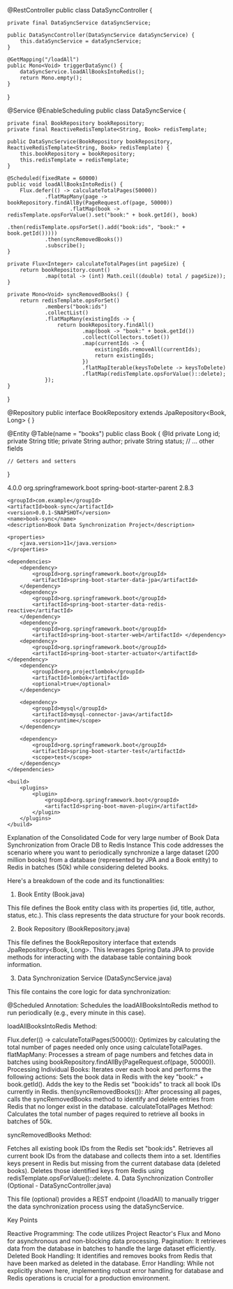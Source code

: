 @RestController 
public class DataSyncController {

    private final DataSyncService dataSyncService;

    public DataSyncController(DataSyncService dataSyncService) {
        this.dataSyncService = dataSyncService;
    }

    @GetMapping("/loadAll")
    public Mono<Void> triggerDataSync() {
        dataSyncService.loadAllBooksIntoRedis();
        return Mono.empty();
    }
}


@Service
@EnableScheduling
public class DataSyncService {

    private final BookRepository bookRepository;
    private final ReactiveRedisTemplate<String, Book> redisTemplate;

    public DataSyncService(BookRepository bookRepository, ReactiveRedisTemplate<String, Book> redisTemplate) {
        this.bookRepository = bookRepository;
        this.redisTemplate = redisTemplate;
    }

    @Scheduled(fixedRate = 60000)
    public void loadAllBooksIntoRedis() {
        Flux.defer(() -> calculateTotalPages(50000))
                .flatMapMany(page -> bookRepository.findAllBy(PageRequest.of(page, 50000))
                        .flatMap(book -> redisTemplate.opsForValue().set("book:" + book.getId(), book)
                                .then(redisTemplate.opsForSet().add("book:ids", "book:" + book.getId()))))
                .then(syncRemovedBooks())
                .subscribe();
    }

    private Flux<Integer> calculateTotalPages(int pageSize) {
        return bookRepository.count()
                .map(total -> (int) Math.ceil((double) total / pageSize));
    }

    private Mono<Void> syncRemovedBooks() {
        return redisTemplate.opsForSet()
                .members("book:ids")
                .collectList()
                .flatMapMany(existingIds -> {
                    return bookRepository.findAll()
                            .map(book -> "book:" + book.getId())
                            .collect(Collectors.toSet())
                            .map(currentIds -> {
                                existingIds.removeAll(currentIds);
                                return existingIds;
                            })
                            .flatMapIterable(keysToDelete -> keysToDelete)
                            .flatMap(redisTemplate.opsForValue()::delete);
                });
    }
}


@Repository
public interface BookRepository extends JpaRepository<Book, Long> {
}


@Entity
@Table(name = "books")
public class Book {
    @Id
    private Long id;
    private String title;
    private String author;
    private String status; // ... other fields

    // Getters and setters
}


<?xml version="1.0" encoding="UTF-8"?>
<project xmlns="http://maven.apache.org/POM/4.0.0" xmlns:xsi="http://www.w3.org/2001/XMLSchema-instance"
         xsi:schemaLocation="http://maven.apache.org/POM/4.0.0 https://maven.apache.org/xsd/maven-4.0.0.xsd">
    <modelVersion>4.0.0</modelVersion>
    <parent>
        <groupId>org.springframework.boot</groupId>
        <artifactId>spring-boot-starter-parent</artifactId>
        <version>2.8.3</version> <relativePath/> </parent>

    <groupId>com.example</groupId>
    <artifactId>book-sync</artifactId>
    <version>0.0.1-SNAPSHOT</version>
    <name>book-sync</name>
    <description>Book Data Synchronization Project</description>

    <properties>
        <java.version>11</java.version>
    </properties>

    <dependencies>
        <dependency>
            <groupId>org.springframework.boot</groupId>
            <artifactId>spring-boot-starter-data-jpa</artifactId>
        </dependency>
        <dependency>
            <groupId>org.springframework.boot</groupId>
            <artifactId>spring-boot-starter-data-redis-reactive</artifactId>
        </dependency>
        <dependency>
            <groupId>org.springframework.boot</groupId>
            <artifactId>spring-boot-starter-web</artifactId> </dependency>
        <dependency>
            <groupId>org.springframework.boot</groupId>
            <artifactId>spring-boot-starter-actuator</artifactId> </dependency>
        <dependency>
            <groupId>org.projectlombok</groupId>
            <artifactId>lombok</artifactId>
            <optional>true</optional>
        </dependency>

        <dependency>
            <groupId>mysql</groupId>
            <artifactId>mysql-connector-java</artifactId>
            <scope>runtime</scope>
        </dependency>

        <dependency>
            <groupId>org.springframework.boot</groupId>
            <artifactId>spring-boot-starter-test</artifactId>
            <scope>test</scope>
        </dependency>
    </dependencies>

    <build>
        <plugins>
            <plugin>
                <groupId>org.springframework.boot</groupId>
                <artifactId>spring-boot-maven-plugin</artifactId>
            </plugin>
        </plugins>
    </build>

</project>


Explanation of the Consolidated Code for very large number of Book Data Synchronization from Oracle DB to Redis Instance
This code addresses the scenario where you want to periodically synchronize a large dataset (200 million books) from a database (represented by JPA and a Book entity) to Redis in batches (50k) while considering deleted books.

Here's a breakdown of the code and its functionalities:

1. Book Entity (Book.java)

This file defines the Book entity class with its properties (id, title, author, status, etc.). This class represents the data structure for your book records.

2. Book Repository (BookRepository.java)

This file defines the BookRepository interface that extends JpaRepository<Book, Long>. This leverages Spring Data JPA to provide methods for interacting with the database table containing book information.

3. Data Synchronization Service (DataSyncService.java)

This file contains the core logic for data synchronization:

@Scheduled Annotation: Schedules the loadAllBooksIntoRedis method to run periodically (e.g., every minute in this case).

loadAllBooksIntoRedis Method:

Flux.defer(() -> calculateTotalPages(50000)): Optimizes by calculating the total number of pages needed only once using calculateTotalPages.
flatMapMany: Processes a stream of page numbers and fetches data in batches using bookRepository.findAllBy(PageRequest.of(page, 50000)).
Processing Individual Books: Iterates over each book and performs the following actions:
Sets the book data in Redis with the key "book:" + book.getId().
Adds the key to the Redis set "book:ids" to track all book IDs currently in Redis.
then(syncRemovedBooks()): After processing all pages, calls the syncRemovedBooks method to identify and delete entries from Redis that no longer exist in the database.
calculateTotalPages Method: Calculates the total number of pages required to retrieve all books in batches of 50k.

syncRemovedBooks Method:

Fetches all existing book IDs from the Redis set "book:ids".
Retrieves all current book IDs from the database and collects them into a set.
Identifies keys present in Redis but missing from the current database data (deleted books).
Deletes those identified keys from Redis using redisTemplate.opsForValue()::delete.
4. Data Synchronization Controller (Optional - DataSyncController.java)

This file (optional) provides a REST endpoint (/loadAll) to manually trigger the data synchronization process using the dataSyncService.

Key Points

Reactive Programming: The code utilizes Project Reactor's Flux and Mono for asynchronous and non-blocking data processing.
Pagination: It retrieves data from the database in batches to handle the large dataset efficiently.
Deleted Book Handling: It identifies and removes books from Redis that have been marked as deleted in the database.
Error Handling: While not explicitly shown here, implementing robust error handling for database and Redis operations is crucial for a production environment.
